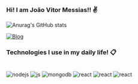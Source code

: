 ### Hi! I am João Vitor Messias!! ✌️



![Anurag's GitHub stats](https://github-readme-stats.vercel.app/api?username=jvrocha82&show_icons=true&theme=radical)

[![Blog](https://img.shields.io/badge/LinkedIn-0077B5?style=for-the-badge&logo=linkedin&logoColor=white)](https://www.linkedin.com/in/jo%C3%A3o-vitor-messias/)

### Technologies I use in my daily life! 📋

<div style="display:inline_block"><br/>
<img align="center" alt="nodejs" src="https://img.shields.io/badge/Node.js-43853D?style=for-the-badge&logo=node.js&logoColor=white"/>
<img align="center" alt="js" src="https://img.shields.io/badge/JavaScript-323330?style=for-the-badge&logo=javascript&logoColor=F7DF1E"/>
<img align="center" alt="mongodb" src="https://img.shields.io/badge/MongoDB-4EA94B?style=for-the-badge&logo=mongodb&logoColor=white"/>
<img align="center" alt="react" src="https://img.shields.io/badge/React-20232A?style=for-the-badge&logo=react&logoColor=61DAFB"/>
<img align="center" alt="react" src="https://img.shields.io/badge/MySQL-005C84?style=for-the-badge&logo=mysql&logoColor=white"/>
<img align="center" alt="react" src="https://img.shields.io/badge/Google_Cloud-4285F4?style=for-the-badge&logo=google-cloud&logoColor=white"/>
</div>
